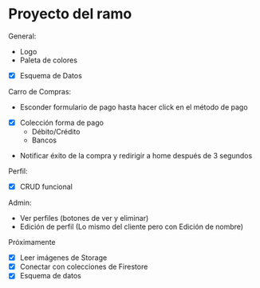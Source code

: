 # Proyecto del ramo

General:
- Logo
- Paleta de colores
- [x] Esquema de Datos

Carro de Compras:
- Esconder formulario de pago hasta hacer click en el método de pago
- [x] Colección forma de pago
  - Débito/Crédito
  - Bancos
- Notificar éxito de la compra y redirigir a home después de 3 segundos

Perfil:
- [x] CRUD funcional

Admin:
- Ver perfiles (botones de ver y eliminar)
- Edición de perfil (Lo mismo del cliente pero con Edición de nombre)

Próximamente
- [x] Leer imágenes de Storage
- [x] Conectar con colecciones de Firestore
- [x] Esquema de datos